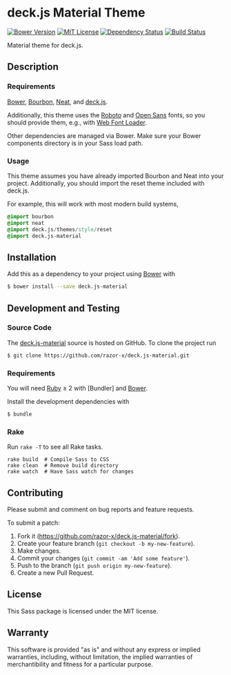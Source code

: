 # deck.js Material Theme

[![Bower Version](https://img.shields.io/bower/v/deck.js-material.svg)](http://bower.io/search/?q=deck.js-material)
[![MIT License](https://img.shields.io/github/license/razor-x/deck.js-material.svg)](./LICENSE.txt)
[![Dependency Status](https://img.shields.io/gemnasium/razor-x/deck.js-material.svg)](https://gemnasium.com/razor-x/deck.js-material)
[![Build Status](https://img.shields.io/travis/razor-x/deck.js-material.svg)](https://travis-ci.org/razor-x/deck.js-material)

Material theme for deck.js.

## Description

### Requirements

[Bower], [Bourbon], [Neat], and [deck.js].

Additionally, this theme uses the [Roboto] and [Open Sans] fonts,
so you should provide them, e.g., with [Web Font Loader].

Other dependencies are managed via Bower.
Make sure your Bower components directory is in your Sass load path.

[Bourbon]: http://bourbon.io/
[deck.js]: http://imakewebthings.com/deck.js/
[Neat]: http://neat.bourbon.io/
[Open Sans]: https://www.google.com/fonts/specimen/Open+Sans
[Roboto]: https://www.google.com/fonts/specimen/Roboto
[Web Font Loader]: https://developers.google.com/fonts/docs/webfont_loader

### Usage

This theme assumes you have already imported
Bourbon and Neat into your project.
Additionally, you should import the reset theme
included with deck.js.

For example, this will work with most modern build systems,

````sass
@import bourbon
@import neat
@import deck.js/themes/style/reset
@import deck.js-material
````

## Installation

Add this as a dependency
to your project using [Bower] with

````bash
$ bower install --save deck.js-material
````

[Bower]: http://bower.io/

## Development and Testing

### Source Code

The [deck.js-material](https://github.com/razor-x/deck.js-material)
source is hosted on GitHub.
To clone the project run

````bash
$ git clone https://github.com/razor-x/deck.js-material.git
````

### Requirements

You will need [Ruby] ≥ 2 with [Bundler] and [Bower].

Install the development dependencies with

````bash
$ bundle
````

[Ruby]: https://www.ruby-lang.org/

### Rake

Run `rake -T` to see all Rake tasks.

````
rake build  # Compile Sass to CSS
rake clean  # Remove build directory
rake watch  # Have Sass watch for changes
````

## Contributing

Please submit and comment on bug reports and feature requests.

To submit a patch:

1. Fork it (https://github.com/razor-x/deck.js-material/fork).
2. Create your feature branch (`git checkout -b my-new-feature`).
3. Make changes.
4. Commit your changes (`git commit -am 'Add some feature'`).
5. Push to the branch (`git push origin my-new-feature`).
6. Create a new Pull Request.

## License

This Sass package is licensed under the MIT license.

## Warranty

This software is provided "as is" and without any express or
implied warranties, including, without limitation, the implied
warranties of merchantibility and fitness for a particular
purpose.
